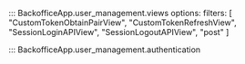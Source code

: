 
::: BackofficeApp.user_management.views
    options:
      filters: [
        "CustomTokenObtainPairView", 
        "CustomTokenRefreshView",
        "SessionLoginAPIView",
        "SessionLogoutAPIView",
        "post"
        ]


::: BackofficeApp.user_management.authentication
